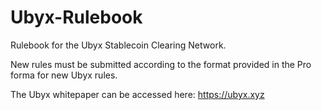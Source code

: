 # Ubyx-Rulebook
Rulebook for the Ubyx Stablecoin Clearing Network.

New rules must be submitted according to the format provided in the Pro forma for new Ubyx rules.

The Ubyx whitepaper can be accessed here: https://ubyx.xyz
